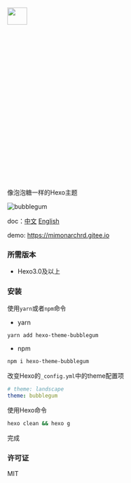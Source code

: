 # <img src="https://static.xiaoblogs.cn/img/20210920134002.png" style="width:30%;height:10%" />
像泡泡糖一样的Hexo主题

![bubblegum](https://static.xiaoblogs.cn/img/%E6%A2%AF%E5%BD%A2.png)

doc：[中文](https://github.com/MIMONATCH/hexo-theme-BubbleGum/blob/main/README.md) [English](https://github.com/MIMONATCH/hexo-theme-BubbleGum/blob/main/doc/README-en.md)

demo: https://mimonarchrd.gitee.io

### 所需版本

- Hexo3.0及以上

### 安装

使用`yarn`或者`npm`命令

- yarn

```sh
yarn add hexo-theme-bubblegum
```

- npm

```sh
npm i hexo-theme-bubblegum
```

改变Hexo的`_config.yml`中的theme配置项

```yaml
# theme: landscape
theme: bubblegum
```

使用Hexo命令

```sh
hexo clean && hexo g
```

完成

### 许可证

MIT



